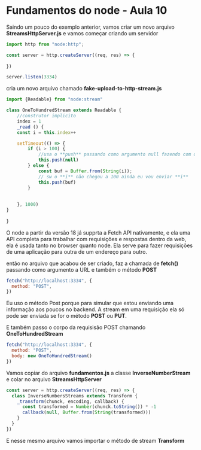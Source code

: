 # Fundamentos do node - Aula 10

Saindo um pouco do exemplo anterior, vamos criar um novo arquivo **StreamsHttpServer.js** e vamos começar criando um servidor

```js
import http from "node:http";

const server = http.createServer((req, res) => {
  
})

server.listen(3334)
```

cria um novo arquivo chamado **fake-upload-to-http-stream.js**

```js
import {Readable} from "node:stream"

class OneToHundredStream extends Readable {
    //construtor implicito
    index = 1
    _read () {
    const i = this.index++

    setTimeout(() => {
        if (i > 100) {
            //usa o **push** passando como argumento null fazendo com que eu não tenha maia nenhuma informação para ser enviada de dentro dessa stream
            this.push(null)
        } else {
            const buf = Buffer.from(String(i));
            // sw o **i** não chegou a 100 ainda eu vou enviar **i**
            this.push(buf)
        }
      
    
    }, 1000) 
}
    
}
```

O node a partir da versão 18 já supprta a Fetch API nativamente, e ela uma API completa para trabalhar com requisições e respostas dentro da web, ela é usada tanto no browser quanto node. Ela serve para fazer requisições de uma aplicação para outra de um endereço para outro.

então no arquivo que acabou de ser criado, faz a chamada de **fetch()** passando como argumento a URL e também o método **POST**

```js
fetch("http://localhost:3334", {
  method: "POST",
})
```

Eu uso o método Post porque para simular que estou enviando uma informação aos poucos no backend. A stream em uma requisição ela só pode ser enviada se for o método **POST** ou **PUT**.

E também passo o corpo da requisisão POST chamando **OneToHundredStream**
```js
fetch("http://localhost:3334", {
  method: "POST",
  body: new OneToHundredStream()
})
```

Vamos copiar do arquivo **fundamentos.js** a classe **InverseNumberStream** e colar no arquivo **StreamsHttpServer** 
```js
const server = http.createServer((req, res) => {
  class InverseNumbersStreams extends Transform {
    _transform(chunck, encoding, callback) {
      const transformed = Number(chunck.toString()) * -1
      callback(null, Buffer.from(String(transformed)))
    }
  }
})
```
E nesse mesmo arquivo vamos importar o método de stream **Transform**
```js
